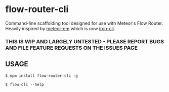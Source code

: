 # flow-router-cli
Command-line scaffolding tool designed for use with Meteor's Flow Router.  Heavily inspired by [meteor-em](https://www.npmjs.com/package/meteor-em) which is now [iron-cli](https://github.com/iron-meteor/iron-cli).

### THIS IS WIP AND LARGELY UNTESTED - PLEASE REPORT BUGS AND FILE FEATURE REQUESTS ON THE ISSUES PAGE

## USAGE

```
$ npm install flow-router-cli -g
```

```
$ flow-cli --help
```
